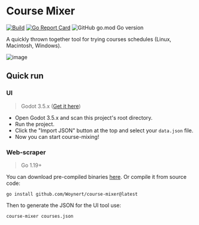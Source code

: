 # Course Mixer

[![Build](https://github.com/shoriwe/course-mixer/actions/workflows/build.yaml/badge.svg)](https://github.com/shoriwe/course-mixer/actions/workflows/build.yaml)
[![Go Report Card](https://goreportcard.com/badge/github.com/shoriwe/course-mixer)](https://goreportcard.com/report/github.com/shoriwe/course-mixer)
![GitHub go.mod Go version](https://img.shields.io/github/go-mod/go-version/shoriwe/course-mixer)

A quickly thrown together tool for trying courses schedules (Linux, Macintosh, Windows).

![image](https://github.com/Woynert/course-mixer/assets/61242172/a0aa3db5-0a5c-4729-ad05-759a09c3cbcf)

## Quick run

### UI

> Godot 3.5.x ([Get it here](https://godotengine.org/download/3.x))

- Open Godot 3.5.x and scan this project's root directory.
- Run the project.
- Click the "Import JSON" button at the top and select your `data.json` file.
- Now you can start course-mixing!

### Web-scraper

> Go 1.19+

You can download pre-compiled binaries [here](releases/latest). Or compile it from source code:

```shell
go install github.com/Woynert/course-mixer@latest
```

Then to generate the JSON for the UI tool use:

```shell
course-mixer courses.json
```
